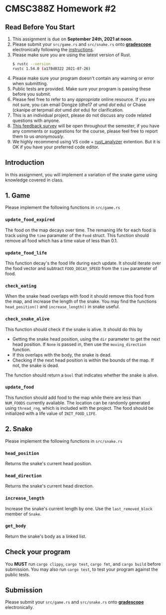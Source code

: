 CMSC388Z Homework #2
===

## Read Before You Start
1. This assignment is due on **September 24th, 2021 at noon**.
2. Please submit your `src/game.rs` and `src/snake.rs` onto [**gradescope**](https://www.gradescope.com/courses/291105) electronically following the [instructions](https://help.gradescope.com/article/ccbpppziu9-student-submit-work).
3. Please make sure you are using the latest version of Rust.
    ```bash
    $ rustc --version
    rustc 1.54.0 (a178d0322 2021-07-26)
    ```
4. Please make sure your program doesn't contain any warning or error when submitting.
5. Public tests are provided. Make sure your program is passing these before you submit.
6. Please feel free to refer to any *appropriate* online resource. If you are not sure, you can email Dongze (dhe17 *at* umd *dot* edu) or Chase (ckanipe *at* terpmail *dot* umd *dot* edu) for clarification.
7. This is an individual project, please do not discuss any code related questions with anyone.
8. [This feedback survey](https://forms.gle/kon3fKNB8qyXf2AB9) will be open throughout the semester, if you have any comments or suggestions for the course, please feel free to report them to us *anonymously*. 
9. We highly recommend using VS code + [rust_analyzer](https://marketplace.visualstudio.com/items?itemName=matklad.rust-analyzer) extention. But it is OK if you have your preferred code editor.

## Introduction

In this assignment, you will implement a variation of the snake game using knowledge covered in class. 

## 1. Game
Please implement the following functions in `src/game.rs`

### `update_food_expired`

The food on the map decays over time. The remaning life for each food is track using the `time` paramater of the `Food` struct. This function should remove all food which has a time value of less than 0.1.

### `update_food_life`

This function decay's the food life during each update. It should iterate over the food vector and subtract `FOOD_DECAY_SPEED` from the `time` parameter of food. 

### `check_eating`

When the snake head overlaps with food it should remove this food from the map, and increase the length of the snake. You may find the functions `head_position()` and `increase_length()` in snake useful.

### `check_snake_alive`

This function should check if the snake is alive. It should do this by
 - Getting the snake head position, using the `dir` parameter to get the next head position. If `None` is passed in, then use the `moving_direction` function. 
 - If this overlaps with the body, the snake is dead.
 - Checking if the next head position is within the bounds of the map. If not, the snake is dead.

The function should return a `bool` that indicates whether the snake is alive.

### `update_food`

This function should add food to the map while there are less than `NUM_FOODS` currently avaliable. The location can be randomly generated using `thread_rng`, which is included with the project. The food should be initialized with a life value of `INIT_FOOD_LIFE`. 

## 2. Snake

Please implement the following functions in `src/snake.rs`

### `head_position`

Returns the snake's current head position.

### `head_direction`

Returns the snake's current head direction.

### `increase_length`

Increase the snake's current length by one. Use the `last_removed_block` member of `Snake`. 

### `get_body`

Return the snake's body as a linked list.

## Check your program

You **MUST** run `cargo clippy`, `cargo test`, `cargo fmt`, and `cargo build` before submission. You may also run `cargo test`, to test your program against the public tests. 

## Submission

Please submit your `src/game.rs` and `src/snake.rs` onto [**gradescope**](https://www.gradescope.com/courses/291105) electronically.



